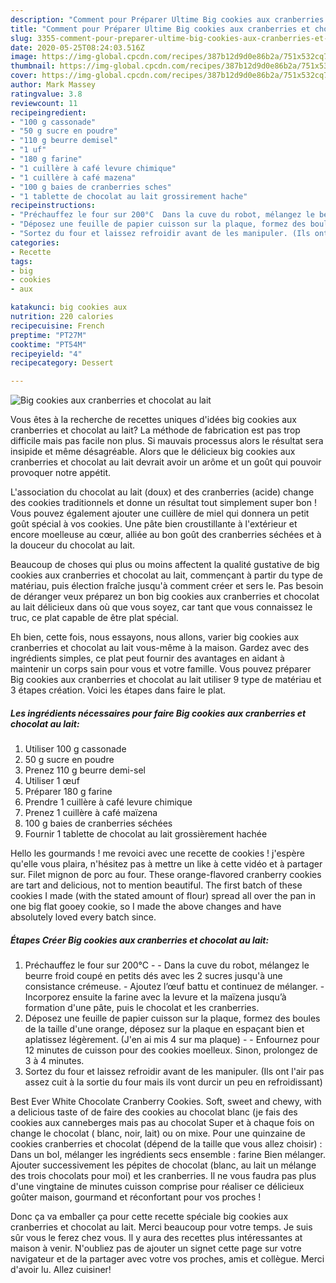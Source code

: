 ```yaml
---
description: "Comment pour Préparer Ultime Big cookies aux cranberries et chocolat au lait"
title: "Comment pour Préparer Ultime Big cookies aux cranberries et chocolat au lait"
slug: 3355-comment-pour-preparer-ultime-big-cookies-aux-cranberries-et-chocolat-au-lait
date: 2020-05-25T08:24:03.516Z
image: https://img-global.cpcdn.com/recipes/387b12d9d0e86b2a/751x532cq70/big-cookies-aux-cranberries-et-chocolat-au-lait-photo-principale-de-la-recette.jpg
thumbnail: https://img-global.cpcdn.com/recipes/387b12d9d0e86b2a/751x532cq70/big-cookies-aux-cranberries-et-chocolat-au-lait-photo-principale-de-la-recette.jpg
cover: https://img-global.cpcdn.com/recipes/387b12d9d0e86b2a/751x532cq70/big-cookies-aux-cranberries-et-chocolat-au-lait-photo-principale-de-la-recette.jpg
author: Mark Massey
ratingvalue: 3.8
reviewcount: 11
recipeingredient:
- "100 g cassonade"
- "50 g sucre en poudre"
- "110 g beurre demisel"
- "1 uf"
- "180 g farine"
- "1 cuillère à café levure chimique"
- "1 cuillère à café mazena"
- "100 g baies de cranberries sches"
- "1 tablette de chocolat au lait grossirement hache"
recipeinstructions:
- "Préchauffez le four sur 200°C  Dans la cuve du robot, mélangez le beurre froid coupé en petits dés avec les 2 sucres jusqu&#39;à une consistance crémeuse. Ajoutez l’œuf battu et continuez de mélanger. Incorporez ensuite la farine avec la levure et la maïzena jusqu’à formation d&#39;une pâte, puis le chocolat et les cranberries."
- "Déposez une feuille de papier cuisson sur la plaque, formez des boules de la taille d&#39;une orange, déposez sur la plaque en espaçant bien et aplatissez légèrement. (J&#39;en ai mis 4 sur ma plaque)  Enfournez pour 12 minutes de cuisson pour des cookies moelleux. Sinon, prolongez de 3 à 4 minutes."
- "Sortez du four et laissez refroidir avant de les manipuler. (Ils ont l&#39;air pas assez cuit à la sortie du four mais ils vont durcir un peu en refroidissant)"
categories:
- Recette
tags:
- big
- cookies
- aux

katakunci: big cookies aux 
nutrition: 220 calories
recipecuisine: French
preptime: "PT27M"
cooktime: "PT54M"
recipeyield: "4"
recipecategory: Dessert

---
```



![Big cookies aux cranberries et chocolat au lait](https://img-global.cpcdn.com/recipes/387b12d9d0e86b2a/751x532cq70/big-cookies-aux-cranberries-et-chocolat-au-lait-photo-principale-de-la-recette.jpg)

Vous êtes à la recherche de recettes uniques d'idées big cookies aux cranberries et chocolat au lait? La méthode de fabrication est pas trop difficile mais pas facile non plus. Si mauvais processus alors le résultat sera insipide et même désagréable. Alors que le délicieux big cookies aux cranberries et chocolat au lait devrait avoir un arôme et un goût qui pouvoir provoquer notre appétit.

L&#39;association du chocolat au lait (doux) et des cranberries (acide) change des cookies traditionnels et donne un résultat tout simplement super bon ! Vous pouvez également ajouter une cuillère de miel qui donnera un petit goût spécial à vos cookies. Une pâte bien croustillante à l&#39;extérieur et encore moelleuse au cœur, alliée au bon goût des cranberries séchées et à la douceur du chocolat au lait.

Beaucoup de choses qui plus ou moins affectent la qualité gustative de big cookies aux cranberries et chocolat au lait, commençant à partir du type de matériau, puis élection fraîche jusqu'à comment créer et sers le. Pas besoin de déranger veux préparez un bon big cookies aux cranberries et chocolat au lait délicieux dans où que vous soyez, car tant que vous connaissez le truc, ce plat capable de être plat spécial.


Eh bien, cette fois, nous essayons, nous allons, varier big cookies aux cranberries et chocolat au lait vous-même à la maison. Gardez avec des ingrédients simples, ce plat peut fournir des avantages en aidant à maintenir un corps sain pour vous et votre famille. Vous pouvez préparer Big cookies aux cranberries et chocolat au lait utiliser 9 type de matériau et 3 étapes création. Voici les étapes dans faire le plat.

<!--inarticleads1-->

##### Les ingrédients nécessaires pour faire Big cookies aux cranberries et chocolat au lait:

1. Utiliser 100 g cassonade
1.  50 g sucre en poudre
1. Prenez 110 g beurre demi-sel
1. Utiliser 1 œuf
1. Préparer 180 g farine
1. Prendre 1 cuillère à café levure chimique
1. Prenez 1 cuillère à café maïzena
1.  100 g baies de cranberries séchées
1. Fournir 1 tablette de chocolat au lait grossièrement hachée


Hello les gourmands ! me revoici avec une recette de cookies ! j&#39;espère qu&#39;elle vous plaira, n&#39;hésitez pas à mettre un like à cette vidéo et à partager sur. Filet mignon de porc au four. These orange-flavored cranberry cookies are tart and delicious, not to mention beautiful. The first batch of these cookies I made (with the stated amount of flour) spread all over the pan in one big flat gooey cookie, so I made the above changes and have absolutely loved every batch since. 

<!--inarticleads2-->

##### Étapes Créer Big cookies aux cranberries et chocolat au lait:

1. Préchauffez le four sur 200°C -  - Dans la cuve du robot, mélangez le beurre froid coupé en petits dés avec les 2 sucres jusqu&#39;à une consistance crémeuse. - Ajoutez l’œuf battu et continuez de mélanger. - Incorporez ensuite la farine avec la levure et la maïzena jusqu’à formation d&#39;une pâte, puis le chocolat et les cranberries.
1. Déposez une feuille de papier cuisson sur la plaque, formez des boules de la taille d&#39;une orange, déposez sur la plaque en espaçant bien et aplatissez légèrement. (J&#39;en ai mis 4 sur ma plaque) -  - Enfournez pour 12 minutes de cuisson pour des cookies moelleux. Sinon, prolongez de 3 à 4 minutes.
1. Sortez du four et laissez refroidir avant de les manipuler. (Ils ont l&#39;air pas assez cuit à la sortie du four mais ils vont durcir un peu en refroidissant)


Best Ever White Chocolate Cranberry Cookies. Soft, sweet and chewy, with a delicious taste of de faire des cookies au chocolat blanc (je fais des cookies aux canneberges mais pas au chocolat Super et à chaque fois on change le chocolat ( blanc, noir, lait) ou on mixe. Pour une quinzaine de cookies cranberries et chocolat (dépend de la taille que vous allez choisir) : Dans un bol, mélanger les ingrédients secs ensemble : farine Bien mélanger. Ajouter successivement les pépites de chocolat (blanc, au lait un mélange des trois chocolats pour moi) et les cranberries. Il ne vous faudra pas plus d&#39;une vingtaine de minutes cuisson comprise pour réaliser ce délicieux goûter maison, gourmand et réconfortant pour vos proches ! 


Donc ça va emballer ça pour cette recette spéciale big cookies aux cranberries et chocolat au lait. Merci beaucoup pour votre temps. Je suis sûr vous le ferez chez vous. Il y aura des recettes plus  intéressantes at maison à venir. N'oubliez pas de ajouter un signet cette page sur votre navigateur et de la partager avec votre vos proches, amis et collègue. Merci d'avoir lu. Allez cuisiner!
